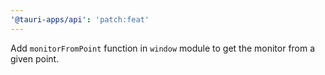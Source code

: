 ```yaml
---
'@tauri-apps/api': 'patch:feat'
---
```


Add `monitorFromPoint` function in `window` module to get the monitor from a given point.